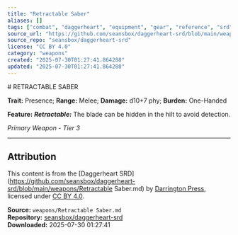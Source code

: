 ```yaml
---
title: "Retractable Saber"
aliases: []
tags: ["combat", "daggerheart", "equipment", "gear", "reference", "srd", "ttrpg", "weapon"]
source_url: "https://github.com/seansbox/daggerheart-srd/blob/main/weapons/Retractable Saber.md"
source_repo: "seansbox/daggerheart-srd"
license: "CC BY 4.0"
category: "weapons"
created: "2025-07-30T01:27:41.864288"
updated: "2025-07-30T01:27:41.864288"
---
```


﻿# RETRACTABLE SABER

**Trait:** Presence; **Range:** Melee; **Damage:** d10+7 phy; **Burden:** One-Handed

**Feature:** ***Retractable:*** The blade can be hidden in the hilt to avoid detection.

*Primary Weapon - Tier 3*

---

## Attribution

This content is from the [Daggerheart SRD](https://github.com/seansbox/daggerheart-srd/blob/main/weapons/Retractable Saber.md) by [Darrington Press](https://darringtonpress.com/), licensed under [CC BY 4.0](https://creativecommons.org/licenses/by/4.0/).

**Source:** `weapons/Retractable Saber.md`  
**Repository:** [seansbox/daggerheart-srd](https://github.com/seansbox/daggerheart-srd)  
**Downloaded:** 2025-07-30 01:27:41

